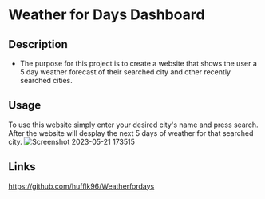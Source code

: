 # Weather for Days Dashboard

## Description
- The purpose for this project is to create a website that shows the user a 5 day weather forecast of their searched city and other recently searched cities.

## Usage
To use this website simply enter your desired city's name and press search. After the website will desplay the next 5 days of weather for that searched city.
![Screenshot 2023-05-21 173515](https://github.com/hufflk96/Weatherfordays/assets/118147274/749818a5-b12e-480b-b9a1-78810b1e3323)

## Links
https://github.com/hufflk96/Weatherfordays
